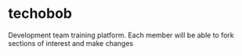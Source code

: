 # techobob
Development team training platform.
Each member will be able to fork sections of interest and make changes
